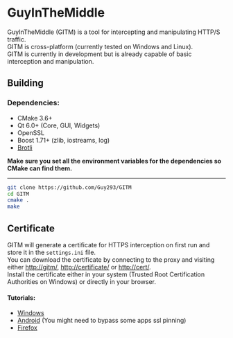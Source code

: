 # GuyInTheMiddle

GuyInTheMiddle (GITM) is a tool for intercepting and manipulating HTTP/S traffic.  
GITM is cross-platform (currently tested on Windows and Linux).  
GITM is currently in development but is already capable of basic interception and manipulation.

## Building

### Dependencies:

- CMake 3.6+
- Qt 6.0+ (Core, GUI, Widgets)
- OpenSSL
- Boost 1.71+ (zlib, iostreams, log)
- [Brotli](https://github.com/google/brotli)

**Make sure you set all the environment variables for the dependencies so CMake can find them.**

---

```sh
git clone https://github.com/Guy293/GITM
cd GITM
cmake .
make
```

## Certificate

GITM will generate a certificate for HTTPS interception on first run and store it in the `settings.ini` file.  
You can download the certificate by connecting to the proxy and visiting either <http://gitm/>, <http://certificate/>
or <http://cert/>.  
Install the certificate either in your system (Trusted Root Certification Authorities on Windows) or directly in your
browser.

#### Tutorials:

- [Windows](https://learn.microsoft.com/en-us/skype-sdk/sdn/articles/installing-the-trusted-root-certificate)
- [Android](https://stackoverflow.com/a/65319223/9039217) (You might need to bypass some apps ssl pinning)
- [Firefox](https://docs.vmware.com/en/VMware-Adapter-for-SAP-Landscape-Management/2.1.0/Installation-and-Administration-Guide-for-VLA-Administrators/GUID-0CED691F-79D3-43A4-B90D-CD97650C13A0.html)
